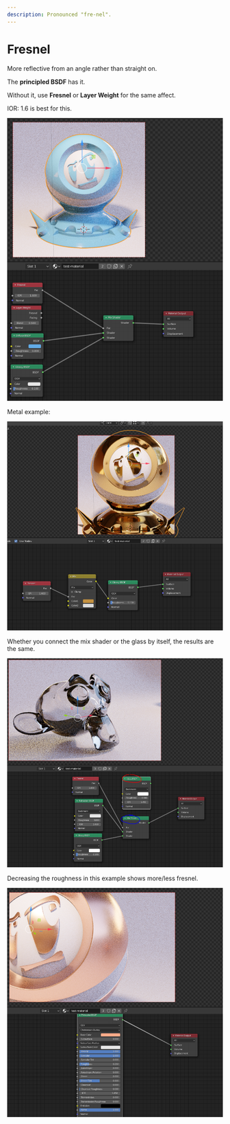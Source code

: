 ```yaml
---
description: Pronounced "fre-nel".
---
```


# Fresnel

More reflective from an angle rather than straight on.

The **principled BSDF** has it.

Without it, use **Fresnel** or **Layer Weight** for the same affect.

IOR: 1.6 is best for this.

![](../.gitbook/assets/image%20%2888%29.png)

Metal example:

![](../.gitbook/assets/image%20%2886%29.png)

Whether you connect the mix shader or the glass by itself, the results are the same.

![](../.gitbook/assets/image%20%2887%29.png)

Decreasing the roughness in this example shows more/less fresnel.

![](../.gitbook/assets/image%20%2889%29.png)

